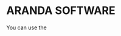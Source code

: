 # ARANDA SOFTWARE 

You can use the [](https://github.com/AngelicaMariaGranados-cyber/https-Angelica-.github.io./edit/master/index.md)





